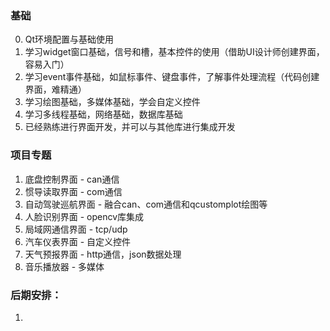 ### 基础

0. Qt环境配置与基础使用
1. 学习widget窗口基础，信号和槽，基本控件的使用（借助UI设计师创建界面，容易入门）
2. 学习event事件基础，如鼠标事件、键盘事件，了解事件处理流程（代码创建界面，难精通）
3. 学习绘图基础，多媒体基础，学会自定义控件
4. 学习多线程基础，网络基础，数据库基础
5. 已经熟练进行界面开发，并可以与其他库进行集成开发

### 项目专题

1. 底盘控制界面 - can通信
2. 惯导读取界面 - com通信
3. 自动驾驶巡航界面 - 融合can、com通信和qcustomplot绘图等
4. 人脸识别界面 - opencv库集成
4. 局域网通信界面 - tcp/udp
4. 汽车仪表界面 - 自定义控件
4. 天气预报界面 - http通信，json数据处理
4. 音乐播放器 - 多媒体

### 后期安排：

1. 